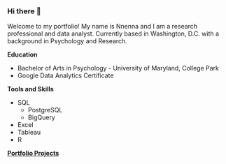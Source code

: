 ### Hi there 👋

<!--
**nthompson8/nthompson8** is a ✨ _special_ ✨ repository because its `README.md` (this file) appears on your GitHub profile.

Here are some ideas to get you started:

- 🔭 I’m currently working on ...
- 🌱 I’m currently learning ...
- 👯 I’m looking to collaborate on ...
- 🤔 I’m looking for help with ...
- 💬 Ask me about ...
- 📫 How to reach me: ...
- 😄 Pronouns: ...
- ⚡ Fun fact: ...
-->
Welcome to my portfolio! My name is Nnenna and I am a research professional and data analyst. Currently based in Washington, D.C. with a background in Psychology and Research.

**Education**
* Bachelor of Arts in Psychology - University of Maryland, College Park
* Google Data Analytics Certificate

**Tools and Skills**
* SQL
  * PostgreSQL
  * BigQuery
* Excel
* Tableau
* R

**[Portfolio Projects](https://github.com/nthompson8/nnenna-t-portfolio)**
